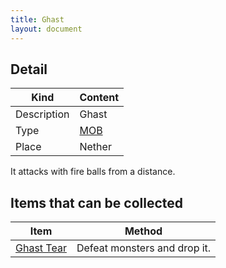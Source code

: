 ```yaml
---
title: Ghast
layout: document
---
```

## Detail

|Kind|Content|
|---|---|
|Description|Ghast|
|Type|[MOB](MOB)|
|Place|Nether|

It attacks with fire balls from a distance.

## Items that can be collected

|Item|Method|
|---|---|
|[Ghast Tear](Ghast_Tear)|Defeat monsters and drop it.|

